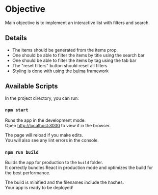 # Objective

Main objective is to implement an interactive list with filters and search.

## Details
- The items should be generated from the items prop.
- One should be able to filter the items by title using the search bar
- One should be able to filter the items by tag using the tab bar
- The "reset filters" button should reset all filters
- Styling is done with using the [bulma](https://bulma.io/) framework

## Available Scripts

In the project directory, you can run:

### `npm start`

Runs the app in the development mode.\
Open [http://localhost:3000](http://localhost:3000) to view it in the browser.

The page will reload if you make edits.\
You will also see any lint errors in the console.


### `npm run build`

Builds the app for production to the `build` folder.\
It correctly bundles React in production mode and optimizes the build for the best performance.

The build is minified and the filenames include the hashes.\
Your app is ready to be deployed!